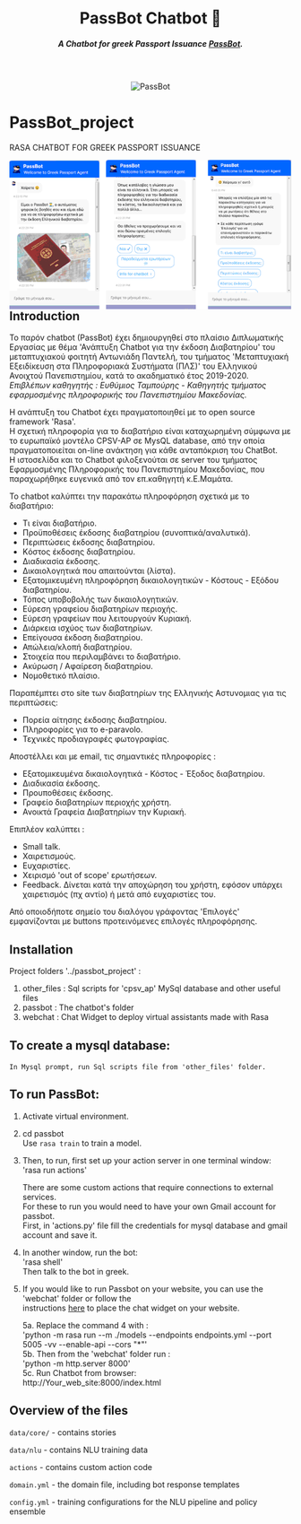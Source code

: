 <h1 align="center">PassBot Chatbot 💬</h1>
<h5 align="center">
A Chatbot for greek Passport Issuance <a href="http://195.251.209.218:8000/index.html" target="_blank">PassBot</a>.
</h5>
<br />
<br />

<div align="center">
<img align="center" src="https://cdn.pixabay.com/photo/2013/07/12/13/53/police-officer-147501_960_720.png" width="250" height="350" alt="PassBot">
</div>

# PassBot_project
RASA CHATBOT FOR GREEK PASSPORT ISSUANCE

<div align="center">
<img align="left" src="./Sample.gif" alt="demonstration">
</div>


## Ιntroduction
Το παρόν chatbot (PassBot) έχει δημιουργηθεί στο πλαίσιο Διπλωματικής Εργασίας με θέμα 'Ανάπτυξη Chatbot για την έκδοση Διαβατηρίου' 
του μεταπτυχιακού φοιτητή Αντωνιάδη Παντελή, του τμήματος 'Μεταπτυχιακή Εξειδίκευση στα Πληροφοριακά Συστήματα (ΠΛΣ)' του Ελληνικού 
Ανοιχτού Πανεπιστημίου, κατά το ακαδηματικό έτος 2019-2020.  
*Επιβλέπων καθηγητής : Ευθύμιος Ταμπούρης - Καθηγητής τμήματος εφαρμοσμένης πληροφορικής του Πανεπιστημίου Μακεδονίας.*

Η ανάπτυξη του Chatbot έχει πραγματοποιηθεί με το open source framework 'Rasa'.  
Η σχετική πληροφορία για το διαβατήριο είναι καταχωρημένη σύμφωνα με το ευρωπαϊκό μοντέλο CPSV-AP σε MysQL database, από την οποία πραγματοποιείται on-line ανάκτηση για κάθε ανταπόκριση του ChatBot.  
Η ιστοσελίδα και το Chatbot φιλοξενούται σε server του τμήματος Εφαρμοσμένης Πληροφορικής του Πανεπιστημίου Μακεδονίας, που παραχωρήθηκε ευγενικά από τον επ.καθηγητή κ.Ε.Μαμάτα.

Το chatbot καλύπτει την παρακάτω πληροφόρηση σχετικά με το διαβατήριο:
- Τι είναι διαβατήριο.
- Προϋποθέσεις έκδοσης διαβατηρίου (συνοπτικά/αναλυτικά).
- Περιπτώσεις έκδοσης διαβατηρίου.
- Kόστος έκδοσης διαβατηρίου.
- Διαδικασία έκδοσης.
- Δικαιολογητικά που απαιτούνται (λίστα).
- Εξατομικευμένη πληροφόρηση δικαιολογητικών - Κόστους - Εξόδου διαβατηρίου.
- Τόπος υποβοβολής των δικαιολογητικών.
- Εύρεση γραφείου διαβατηρίων περιοχής.
- Εύρεση γραφείων που λειτουργούν Κυριακή.
- Διάρκεια ισχύος των διαβατηρίων.
- Επείγουσα έκδοση διαβατηρίου.
- Απώλεια/κλοπή διαβατηρίου.
- Στοιχεία που περιλαμβάνει το διαβατήριο.
- Ακύρωση / Αφαίρεση διαβατηρίου.
- Νομοθετικό πλαίσιο.

Παραπέμπτει στο site των διαβατηρίων της Ελληνικής Αστυνομιας για τις περιπτώσεις:
- Πορεία αίτησης έκδοσης διαβατηρίου.
- Πληροφορίες για το e-paravolo.
- Τεχνικές προδιαγραφές φωτογραφίας.

Αποστέλλει και με email, τις σημαντικές πληροφορίες :
- Εξατομικευμένα δικαιολογητικά - Κόστος - Έξοδος διαβατηρίου.
- Διαδικασία έκδοσης.
- Προυποθέσεις έκδοσης.
- Γραφείο διαβατηρίων περιοχής χρήστη.
- Ανοικτά Γραφεία Διαβατηρίων την Κυριακή.
  
Επιπλέον καλύπτει :
- Small talk.
- Χαιρετισμούς.
- Ευχαριστίες.
- Χειρισμό 'out of scope' ερωτήσεων.
- Feedback. Δίνεται κατά την αποχώρηση του χρήστη, εφόσον υπάρχει χαιρετισμός (πχ αντίο) ή μετά από ευχαριστίες του.

Από οποιοδήποτε σημείο του διαλόγου γράφοντας 'Επιλογές' εμφανίζονται με buttons προτεινόμενες επιλογές πληροφόρησης.


## Installation

Project folders '../passbot_project' :
1. other_files	: Sql scripts for 'cpsv_ap' MySql database and other useful files
2. passbot		: The chatbot's folder
3. webchat		: Chat Widget to deploy virtual assistants made with Rasa

## To create a mysql database:
	In Mysql prompt, run Sql scripts file from 'other_files' folder.

## To run PassBot:

1. Activate virtual environment. 

2. cd passbot  
	Use `rasa train` to train a model.

3. Then, to run, first set up your action server in one terminal window:  
	'rasa run actions'  
		
	There are some custom actions that require connections to external services.  
	For these to run you would need to have your own Gmail account for passbot.  
	First, in 'actions.py' file fill the credentials for mysql database and gmail account and save it.  

4. In another window, run the bot:  
	'rasa shell'  
	Then talk to the bot in greek.  

5. If you would like to run Passbot on your website, you can use the 'webchat' folder or follow the  
	instructions [here](https://github.com/botfront/rasa-webchat) to place the chat widget on your website.  
	
	5a. Replace the command 4 with :  
		'python -m rasa run --m ./models --endpoints endpoints.yml --port 5005 -vv --enable-api --cors "*"'  
	5b. Then from the 'webchat' folder run :  
		'python -m http.server 8000'  
	5c. Run Chatbot from browser:  
		http://Your_web_site:8000/index.html  


## Overview of the files

`data/core/` - contains stories 

`data/nlu` - contains NLU training data

`actions` - contains custom action code

`domain.yml` - the domain file, including bot response templates

`config.yml` - training configurations for the NLU pipeline and policy ensemble
